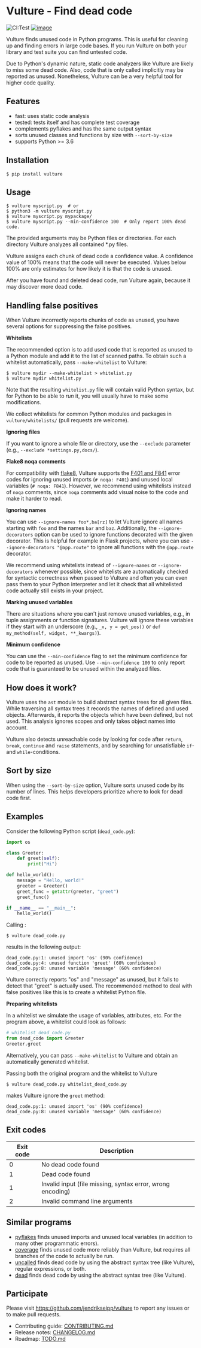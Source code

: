 # Vulture - Find dead code

![CI:Test](https://github.com/jendrikseipp/vulture/workflows/CI/badge.svg)
[![image](https://coveralls.io/repos/github/jendrikseipp/vulture/badge.svg?branch=master)](https://coveralls.io/github/jendrikseipp/vulture?branch=master)

Vulture finds unused code in Python programs. This is useful for
cleaning up and finding errors in large code bases. If you run Vulture
on both your library and test suite you can find untested code.

Due to Python's dynamic nature, static code analyzers like Vulture are
likely to miss some dead code. Also, code that is only called implicitly
may be reported as unused. Nonetheless, Vulture can be a very helpful
tool for higher code quality.

## Features

* fast: uses static code analysis
* tested: tests itself and has complete test coverage
* complements pyflakes and has the same output syntax
* sorts unused classes and functions by size with `--sort-by-size`
* supports Python \>= 3.6

## Installation

    $ pip install vulture

## Usage

    $ vulture myscript.py  # or
    $ python3 -m vulture myscript.py
    $ vulture myscript.py mypackage/
    $ vulture myscript.py --min-confidence 100  # Only report 100% dead code.

The provided arguments may be Python files or directories. For each
directory Vulture analyzes all contained
<span class="title-ref">\*.py</span> files.

Vulture assigns each chunk of dead code a confidence value. A confidence
value of 100% means that the code will never be executed. Values below
100% are only estimates for how likely it is that the code is unused.

After you have found and deleted dead code, run Vulture again, because
it may discover more dead code.

## Handling false positives

When Vulture incorrectly reports chunks of code as unused, you have
several options for suppressing the false positives.

**Whitelists**

The recommended option is to add used code that is reported as unused to a
Python module and add it to the list of scanned paths. To obtain such a
whitelist automatically, pass `--make-whitelist` to Vulture:

    $ vulture mydir --make-whitelist > whitelist.py
    $ vulture mydir whitelist.py

Note that the resulting `whitelist.py` file will contain valid Python
syntax, but for Python to be able to *run* it, you will usually have to
make some modifications.

We collect whitelists for common Python modules and packages in
`vulture/whitelists/` (pull requests are welcome).

**Ignoring files**

If you want to ignore a whole file or directory, use the `--exclude`
parameter (e.g., `--exclude *settings.py,docs/`).

**Flake8 noqa comments**

<!-- Hide noqa docs until we decide whether we want to support it.
Another way of ignoring errors is to annotate the line causing the false
positive with `# noqa: <ERROR_CODE>` in a trailing comment (e.g., `#
noqa: V103`). The `ERROR_CODE` specifies what kind of dead code to
ignore (see the table below for the list of error codes). In case no
error code is specified, Vulture ignores all results for the line.
(Note that the line number for decorated objects is the line number of
the first decorator.)
-->

For compatibility with [flake8](https://flake8.pycqa.org/), Vulture
supports the [F401 and
F841](https://flake8.pycqa.org/en/latest/user/error-codes.html) error
codes for ignoring unused imports (`# noqa: F401`) and unused local
variables (`# noqa: F841`). However, we recommend using whitelists instead
of `noqa` comments, since `noqa` comments add visual noise to the code and
make it harder to read.

**Ignoring names**

You can use `--ignore-names foo*,ba[rz]` to let Vulture ignore all names
starting with `foo` and the names `bar` and `baz`. Additionally, the
`--ignore-decorators` option can be used to ignore functions decorated
with the given decorator. This is helpful for example in Flask projects,
where you can use `--ignore-decorators "@app.route"` to ignore all
functions with the `@app.route` decorator.

We recommend using whitelists instead of `--ignore-names` or
`--ignore-decorators` whenever possible, since whitelists are
automatically checked for syntactic correctness when passed to Vulture
and often you can even pass them to your Python interpreter and let it
check that all whitelisted code actually still exists in your project.

**Marking unused variables**

There are situations where you can't just remove unused variables, e.g.,
in tuple assignments or function signatures. Vulture will ignore these
variables if they start with an underscore (e.g., `_x, y = get_pos()` or
`def my_method(self, widget, **_kwargs)`).

**Minimum confidence**

You can use the `--min-confidence` flag to set the minimum confidence
for code to be reported as unused. Use `--min-confidence 100` to only
report code that is guaranteed to be unused within the analyzed files.

## How does it work?

Vulture uses the `ast` module to build abstract syntax trees for all
given files. While traversing all syntax trees it records the names of
defined and used objects. Afterwards, it reports the objects which have
been defined, but not used. This analysis ignores scopes and only takes
object names into account.

Vulture also detects unreachable code by looking for code after
`return`, `break`, `continue` and `raise` statements, and by searching
for unsatisfiable `if`- and `while`-conditions.

## Sort by size

When using the `--sort-by-size` option, Vulture sorts unused code by its
number of lines. This helps developers prioritize where to look for dead
code first.

## Examples

Consider the following Python script (`dead_code.py`):

``` python
import os

class Greeter:
    def greet(self):
        print("Hi")

def hello_world():
    message = "Hello, world!"
    greeter = Greeter()
    greet_func = getattr(greeter, "greet")
    greet_func()

if __name__ == "__main__":
    hello_world()
```

Calling :

    $ vulture dead_code.py

results in the following output:

    dead_code.py:1: unused import 'os' (90% confidence)
    dead_code.py:4: unused function 'greet' (60% confidence)
    dead_code.py:8: unused variable 'message' (60% confidence)

Vulture correctly reports "os" and "message" as unused, but it fails to
detect that "greet" is actually used. The recommended method to deal
with false positives like this is to create a whitelist Python file.

**Preparing whitelists**

In a whitelist we simulate the usage of variables, attributes, etc. For
the program above, a whitelist could look as follows:

``` python
# whitelist_dead_code.py
from dead_code import Greeter
Greeter.greet
```

Alternatively, you can pass `--make-whitelist` to Vulture and obtain an
automatically generated whitelist.

Passing both the original program and the whitelist to Vulture

    $ vulture dead_code.py whitelist_dead_code.py

makes Vulture ignore the `greet` method:

    dead_code.py:1: unused import 'os' (90% confidence)
    dead_code.py:8: unused variable 'message' (60% confidence)

<!-- Hide noqa docs until we decide whether we want to support it.
**Using "# noqa"**

```python
import os  # noqa

class Greeter:  # noqa: V102
    def greet(self):  # noqa: V103
        print("Hi")
```

## Error codes

For compatibility with [flake8](https://flake8.pycqa.org/), Vulture
supports the [F401 and
F841](https://flake8.pycqa.org/en/latest/user/error-codes.html) error
codes.

| Error codes |    Description    |
| ----------- | ----------------- |
| V101        | Unused attribute  |
| V102        | Unused class      |
| V103        | Unused function   |
| V104, F401  | Unused import     |
| V105        | Unused property   |
| V106        | Unused method     |
| V107, F841  | Unused variable   |
| V201        | Unreachable code  |

-->

## Exit codes

| Exit code |                          Description                          |
| --------- | ------------------------------------------------------------- |
|     0     | No dead code found                                            |
|     1     | Dead code found                                               |
|     1     | Invalid input (file missing, syntax error, wrong encoding)    |
|     2     | Invalid command line arguments                                |

## Similar programs

  - [pyflakes](https://pypi.org/project/pyflakes/) finds unused imports
    and unused local variables (in addition to many other programmatic
    errors).
  - [coverage](https://pypi.org/project/coverage/) finds unused code
    more reliably than Vulture, but requires all branches of the code to
    actually be run.
  - [uncalled](https://pypi.org/project/uncalled/) finds dead code by
    using the abstract syntax tree (like Vulture), regular expressions,
    or both.
  - [dead](https://pypi.org/project/dead/) finds dead code by using the
    abstract syntax tree (like Vulture).

## Participate

Please visit <https://github.com/jendrikseipp/vulture> to report any
issues or to make pull requests.

  - Contributing guide:
    [CONTRIBUTING.md](https://github.com/jendrikseipp/vulture/blob/master/CONTRIBUTING.md)
  - Release notes:
    [CHANGELOG.md](https://github.com/jendrikseipp/vulture/blob/master/CHANGELOG.md)
  - Roadmap:
    [TODO.md](https://github.com/jendrikseipp/vulture/blob/master/TODO.md)
